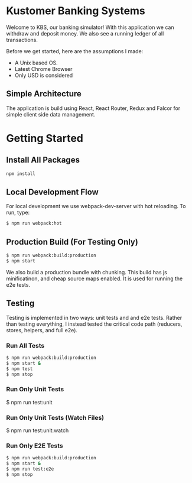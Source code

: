 # Kustomer Banking Systems

Welcome to KBS, our banking simulator!  With this application we can withdraw and
deposit money.  We also see a running ledger of all transactions.

Before we get started, here are the assumptions I made:
  - A Unix based OS.
  - Latest Chrome Browser
  - Only USD is considered

## Simple Architecture

The application is build using React, React Router, Redux and Falcor for
simple client side data management.

# Getting Started

## Install All Packages
```javascript
npm install
```

## Local Development Flow

For local development we use webpack-dev-server with hot reloading.  To run, type:

```bash
$ npm run webpack:hot
```

## Production Build (For Testing Only)
```bash
$ npm run webpack:build:production
$ npm start
```

We also build a production bundle with chunking.  This build has js minificatinon, and 
cheap source maps enabled.  It is used for running the e2e tests.

## Testing

Testing is implemented in two ways: unit tests and and e2e tests.  Rather than
testing everything, I instead tested the critical code path (reducers, stores, helpers, and full e2e).

### Run All Tests
```bash
$ npm run webpack:build:production
$ npm start &
$ npm test
$ npm stop
```

### Run Only Unit Tests
$ npm run test:unit

### Run Only Unit Tests (Watch Files)
$ npm run test:unit:watch

### Run Only E2E Tests
```bash
$ npm run webpack:build:production
$ npm start &
$ npm run test:e2e
$ npm stop
```
